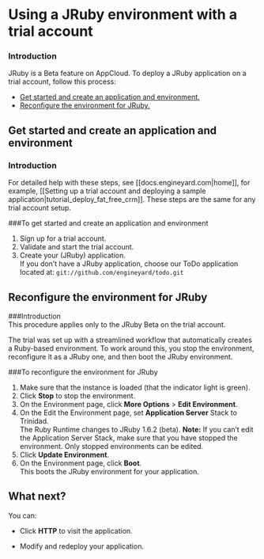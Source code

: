 # Using a JRuby environment with a trial account


### Introduction

JRuby is a Beta feature on AppCloud. To deploy a JRuby application on a trial account, follow this process: 

*	[Get started and create an application and environment.][2]
*	[Reconfigure the environment for JRuby.][3]

<h2 id="topic2"> Get started and create an application and environment  </h2>

### Introduction  

For detailed help with these steps, see [[docs.engineyard.com|home]], for example, [[Setting up a trial account and deploying a sample application|tutorial_deploy_fat_free_crm]]. These steps are the same for any trial account setup. 


###To get started and create an application and environment  
1. Sign up for a trial account.  
2. Validate and start the trial account.  
3. Create your (JRuby) application.  
    If you don’t have a JRuby application, choose our ToDo application located at: `git://github.com/engineyard/todo.git`

<h2 id="topic3"> Reconfigure the environment for JRuby </h2>

###Introduction  
This procedure applies only to the JRuby Beta on the trial account. 

The trial was set up with a streamlined workflow that automatically creates a Ruby-based environment. To work around this, you stop the environment, reconfigure it as a JRuby one, and then boot the JRuby environment.

###To reconfigure the environment for JRuby

1. Make sure that the instance is loaded (that the indicator light is green).  
2. Click **Stop** to stop the environment.  
3. On the Environment page, click **More Options** > **Edit Environment**.  
4. On the Edit the Environment page, set **Application Server** Stack to Trinidad.  
    The Ruby Runtime changes to JRuby 1.6.2 (beta).  **Note:** If you can’t edit the 
    Application Server Stack, make sure that you have stopped the environment. Only 
    stopped environments can be edited.
5. Click **Update Environment**.  
6. On the Environment page, click **Boot**.  
    This boots the JRuby environment for your application.  


<h2 id="topic4"> What next? </h2>

You can:

* Click **HTTP** to visit the application.

* Modify and redeploy your application.




[1]: #topic1        "topic1"
[2]: #topic2        "topic2"
[3]: #topic3        "topic3"
[4]: #topic4        "topic4"
